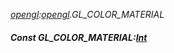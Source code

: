 _[opengl](../../modules/opengl/opengl-module.md):[opengl](../../modules/opengl/opengl-module.md).GL\_COLOR\_MATERIAL_
##### Const GL\_COLOR\_MATERIAL:[Int](../../modules/wonkey/wonkey-types-int.md)
